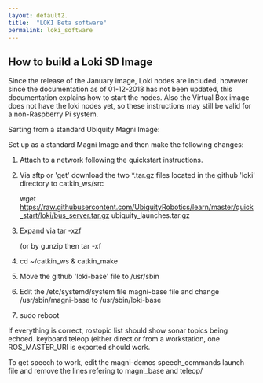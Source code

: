```yaml
---
layout: default2.
title:  "LOKI Beta software"
permalink: loki_software
---
```


## How to build a Loki SD Image

Since the release of the January image, Loki nodes are included, however since the documentation as of 01-12-2018 has not been updated, this documentation explains how to start the nodes. Also the Virtual Box image does not have the loki nodes yet, so these instructions may still be valid for a non-Raspberry Pi system.

Sarting from a standard Ubiquity Magni Image:

Set up as a standard Magni Image and then make the following changes:

1. Attach to a network following the quickstart instructions.
2. Via sftp  or 'get'  download the two *.tar.gz files located in the github 'loki' directory to catkin_ws/src
   
   wget https://raw.githubusercontent.com/UbiquityRobotics/learn/master/quick_start/loki/bus_server.tar.gz
                                                                                        ubiquity_launches.tar.gz

3. Expand via tar -xzf 

      (or by gunzip   then  tar -xf
 
4. cd ~/catkin_ws  &  catkin_make
5. Move the github 'loki-base' file to /usr/sbin
6. Edit the /etc/systemd/system file magni-base file and change /usr/sbin/magni-base to /usr/sbin/loki-base
7. sudo reboot

If everything is correct,  rostopic list should show sonar topics being echoed.  keyboard teleop (either direct or 
from a workstation, one ROS_MASTER_URI is exported should work.

To get speech to work, edit the magni-demos speech_commands launch file and remove the lines refering to magni_base  and teleop/


